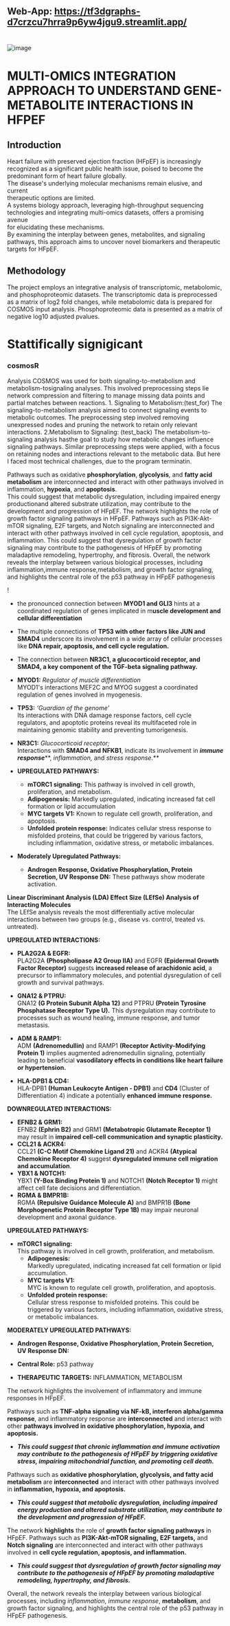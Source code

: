 # 
## Web-App: https://tf3dgraphs-d7crzcu7hrra9p6yw4jgu9.streamlit.app/
#
<img src="blob:chrome-untrusted://media-app/d432794d-bed2-4207-899b-b81084cb7db8" alt=""/>![image](https://github.com/user-attachments/assets/147edd4e-3d7d-4b14-8a3d-39bafcd226ee)
#

# MULTI-OMICS INTEGRATION APPROACH TO UNDERSTAND GENE-METABOLITE INTERACTIONS IN HFPEF

## Introduction

Heart failure with preserved ejection fraction (HFpEF) is increasingly  
recognized as a significant public health issue, poised to become the  
predominant form of heart failure globally.  
The disease's underlying molecular mechanisms remain elusive, and current  
therapeutic options are limited.  
A systems biology approach, leveraging high-throughput sequencing  
technologies and integrating multi-omics datasets, offers a promising avenue  
for elucidating these mechanisms.  
By examining the interplay between genes, metabolites, and signaling  
pathways, this approach aims to uncover novel biomarkers and therapeutic  
targets for HFpEF.

## Methodology

The project employs an integrative analysis of transcriptomic, metabolomic, and phosphoproteomic datasets. The transcriptomic data is preprocessed as a matrix of log2 fold changes, while metabolomic data is prepared for COSMOS input analysis. Phosphoproteomic data is presented as a matrix of negative log10 adjusted pvalues.

## 

## 

# Stattifically signigicant

### cosmosR

Analysis COSMOS was used for both signaling-to-metabolism and metabolism-tosignaling analyses. This involved preprocessing steps lie network compression and filtering to manage missing data points and partial matches between reactions. 1\. Signaling to Metabolism:(test\_for) The signaling-to-metabolism analysis aimed to connect signaling events to metabolic outcomes. The preprocessing step involved removing unexpressed nodes and pruning the network to retain only relevant interactions. 2.Metabolism to Signaling: (test\_back) The metabolism-to-signaling analysis hasthe goal to study how metabolic changes influence signaling pathways. Similar preprocessing steps were applied, with a focus on retaining nodes and interactions relevant to the metabolic data. But here I faced most technical challenges, due to the program terminatin.

Pathways such as oxidative **phosphorylation**, **glycolysis**, and **fatty acid metabolism** are interconnected and interact with other pathways involved in inflammation, **hypoxia**, and **apoptosis**.   
This could suggest that metabolic dysregulation, including impaired energy productionand altered substrate utilization, may contribute to the development and progression of HFpEF. The network highlights the role of growth factor signaling pathways in HFpEF. Pathways such as PI3K-Akt-mTOR signaling, E2F targets, and Notch signaling are interconnected and interact with other pathways involved in cell cycle regulation, apoptosis, and inflammation. This could suggest that dysregulation of growth factor signaling may contribute to the pathogenesis of HFpEF by promoting maladaptive remodeling, hypertrophy, and fibrosis. Overall, the network reveals the interplay between various biological processes, including inflammation,immune response,metabolism, and growth factor signaling, and highlights the central role of the p53 pathway in HFpEF pathogenesis

!

* the pronounced connection between **MYOD1 and GLI3** hints at a coordinated regulation of genes implicated in m**uscle development and cellular differentiation**  
* The multiple connections of **TP53 with other factors like JUN and SMAD4** underscore its involvement in a wide array of cellular processes like **DNA repair, apoptosis, and cell cycle regulation.**   
* The connection between **NR3C1, a glucocorticoid receptor, and SMAD4, a key component of the TGF-beta signaling pathway.**

* **MYOD1:** *Regulator of muscle differentiation*  
  MYOD1's interactions MEF2C and MYOG suggest a coordinated regulation of genes involved in myogenesis.   
* **TP53:** *‘Guardian of the genome’*  
  Its interactions with DNA damage response factors, cell cycle regulators, and apoptotic proteins reveal its multifaceted role in maintaining genomic stability and preventing tumorigenesis.  
* **NR3C1:** *Glucocorticoid receptor;*   
  Interactions with **SMAD4 and NFKB1**, indicate its involvement in ***immune response*****, *inflammation,* and *stress response*.** 

* **UPREGULATED PATHWAYS:**  
  * **mTORC1 signaling:** This pathway is involved in cell growth, proliferation, and metabolism.  
  * **Adipogenesis:** Markedly upregulated, indicating increased fat cell formation or lipid accumulation  
  * **MYC targets V1:** Known to regulate cell growth, proliferation, and apoptosis.  
  * **Unfolded protein response:** Indicates cellular stress response to misfolded proteins, that could be triggered by various factors, including inflammation, oxidative stress, or metabolic imbalances.  
      
* **Moderately Upregulated Pathways:**  
  * **Androgen Response, Oxidative Phosphorylation, Protein Secretion, UV Response DN:** These pathways show moderate activation.  
    

**Linear Discriminant Analysis (LDA) Effect Size (LEfSe) Analysis of Interacting Molecules**  
The LEfSe analysis reveals the most differentially active molecular interactions between two groups (e.g., disease vs. control, treated vs. untreated).

**UPREGULATED INTERACTIONS:**

* **PLA2G2A & EGFR:**   
  PLA2G2A **(Phospholipase A2 Group IIA)** and EGFR **(Epidermal Growth Factor Receptor)** suggests **increased release of arachidonic acid**, a precursor to inflammatory molecules, and potential dysregulation of cell growth and survival pathways.  
    
* **GNA12 & PTPRU:**  
  GNA12 **(G Protein Subunit Alpha 12\)** and PTPRU **(Protein Tyrosine Phosphatase Receptor Type U).** This dysregulation may contribute to processes such as wound healing, immune response, and tumor metastasis.  
    
* **ADM & RAMP1:**  
  ADM **(Adrenomedullin)** and RAMP1 **(Receptor Activity-Modifying Protein 1\)** implies augmented adrenomedullin signaling, potentially leading to beneficial **vasodilatory effects in conditions like heart failure or hypertension.**  
    
* **HLA-DPB1 & CD4:**   
  HLA-DPB1 **(Human Leukocyte Antigen \- DPB1)** and **CD4** (Cluster of Differentiation 4\) indicate a potentially **enhanced immune response.** 


**DOWNREGULATED INTERACTIONS:**

* **EFNB2 & GRM1:**  
  EFNB2 **(Ephrin B2)** and GRM1 **(Metabotropic Glutamate Receptor 1\)** may result in **impaired cell-cell communication and synaptic plasticity.**   
* **CCL21 & ACKR4:**   
  CCL21 **(C-C Motif Chemokine Ligand 21\)** and ACKR4 **(Atypical Chemokine Receptor 4\)** suggest **dysregulated immune cell migration and accumulation**.   
* **YBX1 & NOTCH1:**   
  YBX1 **(Y-Box Binding Protein 1\)** and NOTCH1 **(Notch Receptor 1\)** might affect cell fate decisions and differentiation.  
* **RGMA & BMPR1B:**   
  RGMA **(Repulsive Guidance Molecule A)** and BMPR1B **(Bone Morphogenetic Protein Receptor Type 1B)** may impair neuronal development and axonal guidance.

**UPREGULATED PATHWAYS:**

* **mTORC1 signaling:**   
  This pathway is involved in cell growth, proliferation, and metabolism.  
  * **Adipogenesis:**  
    Markedly upregulated, indicating increased fat cell formation or lipid accumulation.  
  * **MYC targets V1:**  
    MYC is known to regulate cell growth, proliferation, and apoptosis.  
  * **Unfolded protein response:**  
    Cellular stress response to misfolded proteins. This could be triggered by various factors, including inflammation, oxidative stress, or metabolic imbalances.  
    

**MODERATELY UPREGULATED PATHWAYS:**

* **Androgen Response, Oxidative Phosphorylation, Protein Secretion, UV Response DN:** 


* **Central Role:** p53 pathway  
* **THERAPEUTIC TARGETS:** INFLAMMATION, METABOLISM  
    
    
    
    
    
  

The network highlights the involvement of inflammatory and immune responses in HFpEF. 

Pathways such as **TNF-alpha signaling via NF-kB, interferon alpha/gamma response**, and inflammatory response are **interconnected** and interact with other **pathways involved in oxidative phosphorylation, hypoxia, and apoptosis.** 

* ***This could suggest that chronic inflammation and immune activation may contribute to the pathogenesis of HFpEF by triggering oxidative stress, impairing mitochondrial function, and promoting cell death.***

Pathways such as **oxidative phosphorylation, glycolysis, and fatty acid metabolism** are **interconnected** and interact with other pathways involved in **inflammation, hypoxia, and apoptosis.** 

* ***This could suggest that metabolic dysregulation, including impaired energy production and altered substrate utilization, may contribute to the development and progression of HFpEF.***


The network **highlights** the role of **growth factor signaling pathways** in HFpEF. Pathways such as **PI3K-Akt-mTOR signaling,** **E2F targets,** and **Notch signaling** are interconnected and interact with other pathways involved in **cell cycle regulation, apoptosis, and inflammation.** 

* ***This could suggest that dysregulation of growth factor signaling may contribute to the pathogenesis of HFpEF by promoting maladaptive remodeling, hypertrophy, and fibrosis.*** 

Overall, the network reveals the interplay between various biological processes, including *inflammation*, *immune response*, **metabolism**, and growth factor signaling, and highlights the central role of the p53 pathway in HFpEF pathogenesis.
